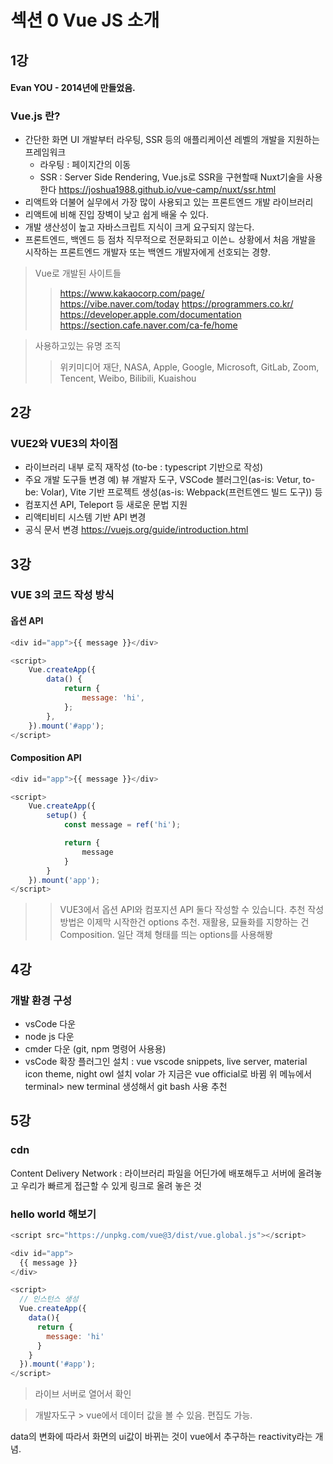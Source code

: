 # 섹션 0 Vue JS 소개

## 1강

#### Evan YOU - 2014년에 만들었음.

### Vue.js 란?
* 간단한 화면 UI 개발부터 라우팅, SSR 등의 애플리케이션 레벨의 개발을 지원하는 프레임워크
    * 라우팅 : 페이지간의 이동 
    * SSR : Server Side Rendering, Vue.js로 SSR을 구현할때 Nuxt기술을 사용한다
        https://joshua1988.github.io/vue-camp/nuxt/ssr.html
* 리액트와 더불어 실무에서 가장 많이 사용되고 있는 프론트엔드 개발 라이브러리
* 리액트에 비해 진입 장벽이 낮고 쉽게 배울 수 있다.
* 개발 생산성이 높고 자바스크립트 지식이 크게 요구되지 않는다.
* 프론트엔드, 백엔드 등 점차 직무적으로 전문화되고 이쓴ㄴ 상황에서 처음 개발을 시작하는 프론트엔드 개발자 또는 백엔드 개발자에게
선호되는 경향.

> Vue로 개발된 사이트들
>> https://www.kakaocorp.com/page/
>> https://vibe.naver.com/today
>> https://programmers.co.kr/
>> https://developer.apple.com/documentation
>> https://section.cafe.naver.com/ca-fe/home

> 사용하고있는 유명 조직
>> 위키미디어 재단, NASA, Apple, Google, Microsoft, GitLab, Zoom, Tencent, Weibo, Bilibili, Kuaishou

## 2강

### VUE2와 VUE3의 차이점
* 라이브러리 내부 로직 재작성 (to-be : typescript 기반으로 작성)
* 주요 개발 도구들 변경
    예) 뷰 개발자 도구, VSCode 블러그인(as-is: Vetur, to-be: Volar), Vite 기반 프로젝트 생성(as-is: Webpack(프런트엔드 빌드 도구)) 등
* 컴포지션 API, Teleport 등 새로운 문법 지원 
* 리액티비티 시스템 기반 API 변경
* 공식 문서 변경
https://vuejs.org/guide/introduction.html

## 3강

### VUE 3의 코드 작성 방식

#### 옵션 API
```javascript
<div id="app">{{ message }}</div>

<script>
    Vue.createApp({
        data() {
            return {
                message: 'hi',
            };
        },
    }).mount('#app');
</script>
```
#### Composition API
```javascript
<div id="app">{{ message }}</div>

<script>
    Vue.createApp({
        setup() {
            const message = ref('hi');

            return {
                message
            }
        }
    }).mount('app');
</script>
```

>> VUE3에서 옵션 API와 컴포지션 API 둘다 작성할 수 있습니다.
>> 추천 작성 방법은 이제막 시작한건 options 추천. 재활용, 묘듈화를 지향하는 건 Composition.
    일단 객체 형태를 띄는 options를 사용해봥

## 4강

### 개발 환경 구성
- vsCode 다운
- node js 다운 
- cmder 다운 (git, npm 명령어 사용용)
- vsCode 확장 플러그인 설치 
    : vue vscode snippets, live server, material icon theme, night owl 설치 
     volar 가 지금은 vue official로 바뀜
    위 메뉴에서 terminal> new terminal 생성해서 git bash 사용 추천

## 5강

### cdn
Content Delivery Network : 라이브러리 파일을 어딘가에 배포해두고 서버에 올려놓고 우리가 빠르게 접근할 수 있게 링크로 올려 놓은 것

### hello world 해보기 
```javascript
<script src="https://unpkg.com/vue@3/dist/vue.global.js"></script>

<div id="app">
  {{ message }}
</div>

<script>
  // 인스턴스 생성
  Vue.createApp({
    data(){
      return {
        message: 'hi'
      }
    }
  }).mount('#app');
</script>
```
> 라이브 서버로 열어서 확인

> 개발자도구 > vue에서 데이터 값을 볼 수 있음. 편집도 가능.

data의 변화에 따라서 화면의 ui값이 바뀌는 것이 vue에서 추구하는 reactivity라는 개념.